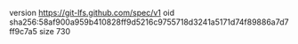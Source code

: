 version https://git-lfs.github.com/spec/v1
oid sha256:58af900a959b410828ff9d5216c9755718d3241a5171d74f89886a7d7ff9c7a5
size 730
